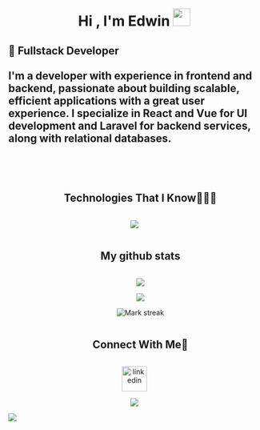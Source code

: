 <h1 align="center"><b>Hi , I'm Edwin </b><img src="https://media.giphy.com/media/hvRJCLFzcasrR4ia7z/giphy.gif" width="35"></h1>


## 🚀 Fullstack Developer <br><br> I'm a developer with experience in frontend and backend, passionate about building scalable, efficient applications with a great user experience. I specialize in React and Vue for UI development and Laravel for backend services, along with relational databases.

<br><br>

<div id="user-content-toc">
  <ul align="center">
    <summary><h2 style="display: inline-block">Technologies That I Know👨🏻‍💻</h2></summary>
  </ul>
</div>
<!--tech stack icons-->
<p align="center">
  <a href="https://skillicons.dev">
    <img src="https://skillicons.dev/icons?i=git,php,laravel,css,html,js,docker,postgres,github,java,mongodb,mysql,postman,py,react,vue,vscode&perline=14" />
  </a>
</p>

<div id="user-content-toc">
  <ul align="center">
    <summary><h2 style="display: inline-block">My github stats</h2></summary>
  </ul>
</div>

<p align="center">
    <ul align="center">
        <summary><img  align="center"  src="https://github-readme-stats.vercel.app/api/top-langs/?username=wechito&theme=dark&hide_progress=true" /></summary>
    </ul>
    <ul align="center">
        <summary><img  align="center"  src="https://github-readme-stats.vercel.app/api?username=wechito&theme=dark&show_icons=true&count_private=true" /></summary>
    </ul>
    <ul align="center">
        <summary><img  title="🔥 Get streak stats for your profile at git.io/streak-stats" alt="Mark streak" src="https://github-readme-streak-stats.herokuapp.com/?user=wechito&theme=dark&hide_border=false" /> </summary>
    </ul>
</p>

<div id="user-content-toc">
  <ul align="center">
    <summary><h2 style="display: inline-block">Connect With Me🤝</h2></summary>
  </ul>
</div>

<p align="center">
<a href="https://www.linkedin.com/in/edwinavilaga/" target="blank"><img align="center" src="https://user-images.githubusercontent.com/88904952/234979284-68c11d7f-1acc-4f0c-ac78-044e1037d7b0.png" alt="linkedin" height="50" width="50" /></a>
</p>

<!--profile visit count-->
<div align="center">
  
[![](https://visitcount.itsvg.in/api?id=1010nishant&icon=3&color=6)](https://visitcount.itsvg.in)
  
</div>

<!--horizontal divider(gradiant)-->
<img src="https://user-images.githubusercontent.com/73097560/115834477-dbab4500-a447-11eb-908a-139a6edaec5c.gif">